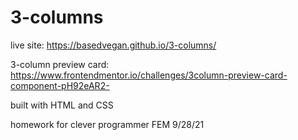 # 3-columns

live site:
https://basedvegan.github.io/3-columns/

3-column preview card:
https://www.frontendmentor.io/challenges/3column-preview-card-component-pH92eAR2-

built with HTML and CSS

homework for clever programmer FEM 
9/28/21
